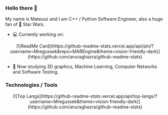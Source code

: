 ### Hello there 👋

<!-- **Mregussek/Mregussek** is a ✨ _special_ ✨ repository because its `README.md` (this file) appears on your GitHub profile. -->

My name is Mateusz and I am C++ / Python Software Engineer, also a huge fan of :space_invader: Star Wars.

- :computer: Currently working on:

<p align="center">
[![ReadMe Card](https://github-readme-stats.vercel.app/api/pin/?username=Mregussek&repo=MAREngine&theme=vision-friendly-dark)](https://github.com/anuraghazra/github-readme-stats)
</p>

- :microscope: Now studying 3D graphics, Machine Learning, Computer Networks and Software Testing.

### Technologies / Tools

<p align="center">
[![Top Langs](https://github-readme-stats.vercel.app/api/top-langs/?username=Mregussek&theme=vision-friendly-dark)](https://github.com/anuraghazra/github-readme-stats)
</p>
